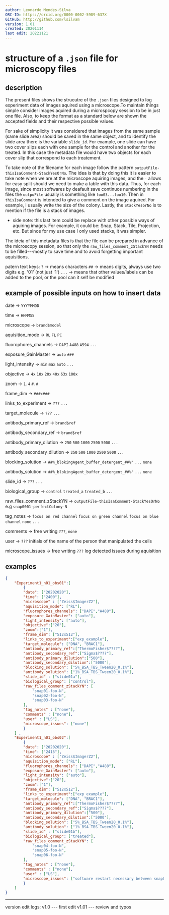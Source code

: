 ```yaml
---
author: Leonardo Mendes-Silva
ORC-ID: https://orcid.org/0000-0002-5989-637X
GitHub: http://github.com/lsilvam
version: 1.01
created: 20201114
last edit: 20221121
---
```


# structure of a `.json` file for microscopy files

## description

The present files shows the strucutre of the `.json` files designed to log experiment data of images aquired using a microscope.To maintain things simple consider images aquired during a microspcopy session to be in just one file. Also, to keep the format as a standard below are shown the accepted fields and their respective possible values. 

 For sake of simplicity it was considered that images from the same sample (same slide area) should be saved in the same object, and to identify the slide area there is the variable `slide_id`. 
 For example, one slide can have two cover slips each with one sample for the control and another for the treated. In this case the metadata file would have two objects for each cover slip that correspond to each treatement.

 To take note of the filename for each image follow the pattern `outputFile-thisIsaComment-StackYesOrNo`. The idea is that by doing this it is easier to take note when we are at the microscope aquiring images, and the `-` allows for easy split should we need to make a table with this data. Thus, for each image, since most softwares by deafault save continuos numbering in the files the `outpuFile` usually is something like `foo03...foo10`. Then in `thisIsaComment` is intended to give a comment on the image aquired. For example, I usually write the size of the colony. Lastly, the `StackYesorNo` is to mention if the file is a stack of images. 
 - side note: this last item could be replace with other possible ways of aquiring images. For example, it could be: Snap, Stack, Tile, Projection, etc. But since for my use case I only used stacks, it was simpler.

The ideia of this metadata files is that the file can be prepared in advance of the microscopy session, so that only the `raw_files_comment_zStackYN` needs to be filled---mostly to save time and to avoid forgetting important aquisitions. 

patern text keys: 
    `?` -> means characters
    `##` -> means digits, always use two digits e.g. '01' (not just '1') 
    `...` -> means that other values/labels can be added to the pool, or the pool can it self be modified

## example of possible inputs on how to insert data

date -> `YYYYMMDD` 

time -> `HHMMSS` 

microscope -> `brand$model` 

aquisition_mode -> `RL` `FL` `PC` 

fluorophores_channels -> `DAPI` `A488` `A594` `...`

exposure_GainMaster -> `auto` `###` 

light_intensity -> `min` `max` `auto` `...`

objective -> `4x` `10x` `20x` `40x` `63x` `100x`

zoom -> `1.4` `#.#`

frame_dim -> `###x###`

links_to_experiment -> `???` `...`

target_molecule -> `???` `...`

antibody_primary_ref -> `brand$ref`

antibody_secondary_ref -> `brand$ref`

antibody_primary_dilution -> `250` `500` `1000` `2500` `5000` `...`

antibody_secondary_dilution -> `250` `500` `1000` `2500` `5000` `...`

blocking_solution -> `##%_blokingAgent_buffer_detergent_##%"` `...` 
`none`

antibody_solution -> `##%_blokingAgent_buffer_detergent_##%"` `...` `none`

slide_id -> `???` `...` 

biological_group -> `control` `treated_a` `treated_b`  `...`

raw_files_comment_zStackYN -> `outputFile-thisIsaComment-StackYesOrNo` e.g `snap0001-perfectColony-N`

tag_notes -> `focus on red channel` `focus on green channel` `focus on blue channel` `none` `...`

comments -> free writing `???`, `none`

user -> `???` initials of the name of the person that manipulated the cells

microscope_issues -> free writing `???` log detected issues during aquisition

## examples

```json
{  
    "Experiment1_n01_obs01":[
        {
        "date": ["20202020"],
        "time": ["2400"],
        "microscope" : ["Zeiss$ImagerZ2"],
        "aquisition_mode": ["RL"],
        "fluorophores_channels": ["DAPI","A488"],
        "exposure_GainMaster": ["auto"],
        "light_intensity": ["auto"],
        "objective":["20"],
        "zoom":["1"],
        "frame_dim": ["512x512"],
        "links_to_experiment":["exp_example"],
        "target_molecule": ["DNA", "BRAC1"],
        "antibody_primary_ref":["ThermoFisher$????"],
        "antibody_secondary_ref":["Sigma$????"],
        "antibody_primary_dilution":["500"], 
        "antibody_secondary_dilution":["5000"],
        "blocking_solution": ["5%_BSA_TBS_Tween20_0.1%"],
        "antibody_solution": ["1%_BSA_TBS_Tween20_0.1%"],
        "slide_id" : ["slide01a"],
        "biological_group": ["control"],
        "raw_files_comment_zStackYN": [
            "snap01-foo-N",
            "snap02-foo-N",
            "snap03-foo-N"
        ],
        "tag_notes" : ["none"],
        "comments" : ["none"],
        "user" : ["LS"],
        "microscope_issues": ["none"]
        }
    ] ,
    "Experiment1_n01_obs02":[
        {
        "date": ["20202020"],
        "time": ["2415"],
        "microscope" : ["Zeiss$ImagerZ2"],
        "aquisition_mode": ["RL"],
        "fluorophores_channels": ["DAPI","A488"],
        "exposure_GainMaster": ["auto"],
        "light_intensity": ["auto"],
        "objective":["20"],
        "zoom":["1"],
        "frame_dim": ["512x512"],
        "links_to_experiment":["exp_example"],
        "target_molecule": ["DNA", "BRAC1"],
        "antibody_primary_ref":["ThermoFisher$????"],
        "antibody_secondary_ref":["Sigma$????"],
        "antibody_primary_dilution":["500"], 
        "antibody_secondary_dilution":["5000"],
        "blocking_solution": ["5%_BSA_TBS_Tween20_0.1%"],
        "antibody_solution": ["1%_BSA_TBS_Tween20_0.1%"],
        "slide_id" : ["slide01b"],
        "biological_group": ["treated"],
        "raw_files_comment_zStackYN": [
            "snap04-foo-N",
            "snap05-foo-N",
            "snap06-foo-N"
        ],
        "tag_notes" : ["none"],
        "comments" : ["none"],
        "user" : ["LS"],
        "microscope_issues": ["software restart necessary between snap04 and snap05"]
        }
    ]
}

```

---
version edit logs:
v1.0 --- first edit
v1.01 --- review and typos